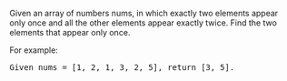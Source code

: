 Given an array of numbers nums, in which exactly two elements appear only once and all the other elements appear exactly twice. Find the two elements that appear only once.

For example:
<pre>
Given nums = [1, 2, 1, 3, 2, 5], return [3, 5].
</pre>
